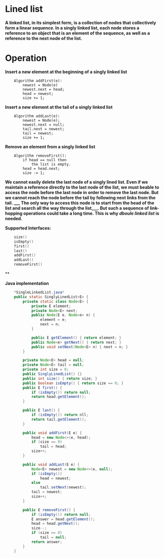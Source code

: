 # Lined list
**A linked list, in its simplest form, is a collection of nodes that collectively form a linear sequence. In a singly linked list, each node stores a reference to an object that is an element of the sequence, as well as a reference to the next node of the list.**

# Operation
**Insert a new element at the beginning of a singly linked list**
``` Pseudo code
    Algorithm addFirst(e):
        newest = Node(e)
        newest.next = head;
        head = newest;
        size += 1;
```

**Insert a new element at the tail of a singly linked list**
```Pseduo code
    Algorithm addLast(e):
        newest = Node(e);
        newest.next = null;
        tail.next = newest;
        tail = newest;
        size += 1;
```
**Remove an element from a singly linked list**
```Pseduo code
    Algorithm removeFirst():
        if head == null then
            the list is empty.
        head = head.next;
        size -= 1;
```

**We cannot easily delete the last node of a singly lined list. Even if we maintain a reference directly to the last node of the list, we must beable to access the node before the last node in order to remove the last node. But we cannot reach the node before the tail by following next links from the tail. ___ The only way to access this node is to start from the head of the list and search all the way through the list___. But such a sequence of link-hopping operations could take a long time. This is why ___dboule linked list___ is needed.**

**Supported Interfaces:**
```c 
    size()
    isEmpty()
    first()
    last()
    addFirst()
    addLast()
    removeFirst()
```
**

**Java implementation**
```Java
    *SingleLinkedList.java*
    public static SinglyLinedList<E> {
        private static class Node<E> {
            private E element;
            private Node<E> next;
            public Node(E e, Node<e> n) {
                element = e;
                next = n;
            }

            public E getElement() { return element; }
            public Node<e> getNext() { return next; }
            public void setNext(Node<E> n) { next = n; }
        }

        private Node<E> head = null;
        private Node<E> tail = null;
        private int size = 0;
        public SinglyLinedList() {}
        public int size() { return size; }
        public boolean isEmpty() { return size == 0; }
        public E first() {
            if (isEmpty()) return null;
            return head.getElement();
        }

        public E last() {
            if (isEmpty()) return nll;
            return tail.getElement();
        }

        public void addFirst(E e) {
            head = new Node<>(e, head);
            if (size == 0)
                tail = head;
            size++;
        }

        public void addLast(E e) {
            Node<E> newest = new Node<>(e, null);
            if (isEmpty())
                head = newest;
            else
                tail.setNext(newest);
            tail = newest;
            size++;
        }

        public E removeFirst() {
            if (isEmpty()) return null;
            E answer = head.getElement();
            head = head.getNext();
            size--;
            if (size == 0)
                tail = null;
            return answer;
        }
    }
```
